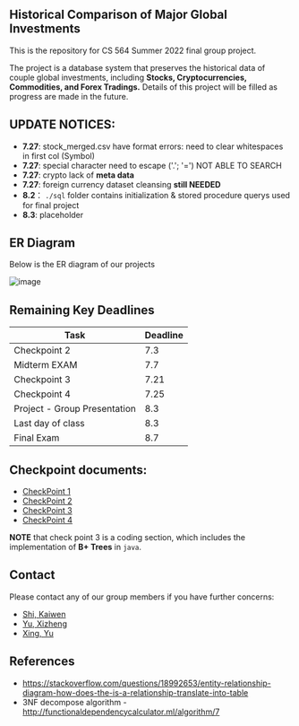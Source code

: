 ## Historical Comparison of Major Global Investments

This is the repository for CS 564 Summer 2022 final group project. 

The project is a database system that preserves the historical data of couple global investments, including **Stocks, Cryptocurrencies, Commodities, and Forex Tradings.** Details of this project will be filled as progress are made in the future.

## UPDATE NOTICES:
- **7.27**: stock_merged.csv have format errors: need to clear whitespaces in first col (Symbol)
- **7.27**: special character need to escape ('.'; '=') NOT ABLE TO SEARCH
- **7.27**: crypto lack of **meta data**
- **7.27**: foreign currency dataset cleansing **still NEEDED**
- **8.2**： `./sql` folder contains initialization & stored procedure querys used for final project
- **8.3**: placeholder

## ER Diagram
Below is the ER diagram of our projects

![image](./er.jpeg)

## Remaining Key Deadlines
| Task | Deadline
| --- | ---
| Checkpoint 2 | 7.3
| Midterm EXAM | 7.7
| Checkpoint 3 | 7.21
| Checkpoint 4 | 7.25
| Project - Group Presentation | 8.3
| Last day of class | 8.3
| Final Exam | 8.7

## Checkpoint documents:
- [CheckPoint 1](https://docs.google.com/document/d/19wpiX-QRu7TO3zOWY4xtz111-e6vxOtdY4rdUp3xhbU/edit)
- [CheckPoint 2](https://docs.google.com/document/d/1QbvbhLX564RaR9m_v-PTcX7WhtSXg4a_W4x0iucWMlI/edit)
- [CheckPoint 3](https://github.com/jsswd888/cs564_Final_Project_CheckPoint3)
- [CheckPoint 4](https://docs.google.com/document/d/1N3F4TwZBfhCbsuFdNF103-FF0YPYEK1w4IMO-66yY7g/edit)
  
**NOTE** that check point 3 is a coding section, which includes the implementation of **B+ Trees** in `java`.

## Contact
Please contact any of our group members if you have further concerns: 
- [Shi, Kaiwen](mailto:kshi42@wisc.edu)
- [Yu, Xizheng](mailto:xyu354@wisc.edu) 
- [Xing, Yu](mailto:xing35@wisc.edu)

## References
- https://stackoverflow.com/questions/18992653/entity-relationship-diagram-how-does-the-is-a-relationship-translate-into-table
- 3NF decompose algorithm - http://functionaldependencycalculator.ml/algorithm/7

